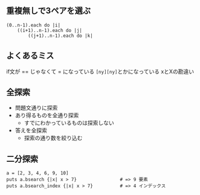 ## 重複無しで3ペアを選ぶ
~~~
(0..n-1).each do |i|
    ((i+1)..n-1).each do |j|
        ((j+1)..n-1).each do |k|
~~~

## よくあるミス
if文が == じゃなくて = になっている
`[ny][ny]`とかになっている
xとXの勘違い

## 全探索
- 問題文通りに探索
- あり得るものを全通り探索
    - すでにわかっているものは探索しない
- 答えを全探索
    - 探索の通り数を絞り込む

## 二分探索
~~~
a = [2, 3, 4, 6, 9, 10]
puts a.bsearch {|x| x > 7}                # => 9 要素
puts a.bsearch_index {|x| x > 7}          # => 4 インデックス
~~~